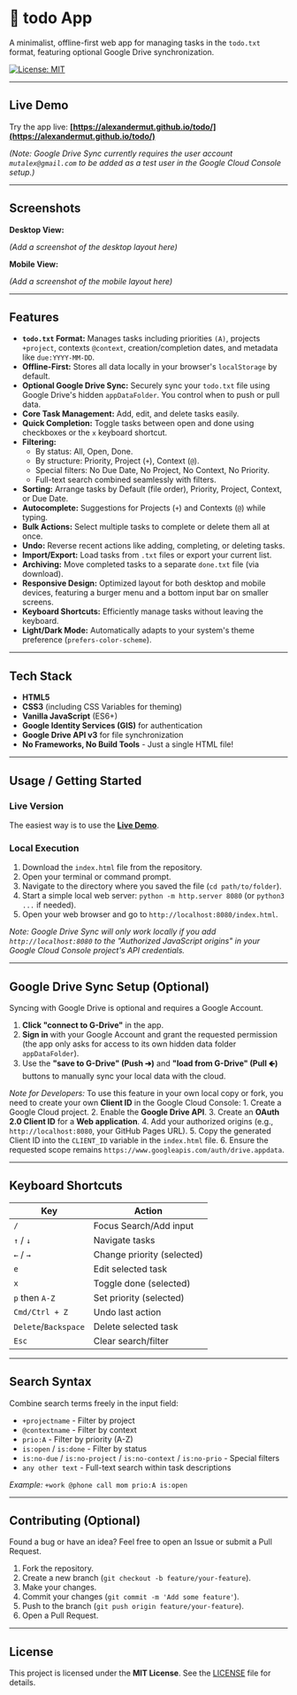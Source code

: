 # 📝 todo App

A minimalist, offline-first web app for managing tasks in the `todo.txt` format, featuring optional Google Drive synchronization.

[![License: MIT](https://img.shields.io/badge/License-MIT-yellow.svg)](https://opensource.org/licenses/MIT)

---

## Live Demo

Try the app live: **[https://alexandermut.github.io/todo/](https://alexandermut.github.io/todo/)**

*(Note: Google Drive Sync currently requires the user account `mutalex@gmail.com` to be added as a test user in the Google Cloud Console setup.)*

---

## Screenshots

**Desktop View:**

*(Add a screenshot of the desktop layout here)*

**Mobile View:**

*(Add a screenshot of the mobile layout here)*

---

## Features

* **`todo.txt` Format:** Manages tasks including priorities `(A)`, projects `+project`, contexts `@context`, creation/completion dates, and metadata like `due:YYYY-MM-DD`.
* **Offline-First:** Stores all data locally in your browser's `localStorage` by default.
* **Optional Google Drive Sync:** Securely sync your `todo.txt` file using Google Drive's hidden `appDataFolder`. You control when to push or pull data.
* **Core Task Management:** Add, edit, and delete tasks easily.
* **Quick Completion:** Toggle tasks between open and done using checkboxes or the `x` keyboard shortcut.
* **Filtering:**
    * By status: All, Open, Done.
    * By structure: Priority, Project (`+`), Context (`@`).
    * Special filters: No Due Date, No Project, No Context, No Priority.
    * Full-text search combined seamlessly with filters.
* **Sorting:** Arrange tasks by Default (file order), Priority, Project, Context, or Due Date.
* **Autocomplete:** Suggestions for Projects (`+`) and Contexts (`@`) while typing.
* **Bulk Actions:** Select multiple tasks to complete or delete them all at once.
* **Undo:** Reverse recent actions like adding, completing, or deleting tasks.
* **Import/Export:** Load tasks from `.txt` files or export your current list.
* **Archiving:** Move completed tasks to a separate `done.txt` file (via download).
* **Responsive Design:** Optimized layout for both desktop and mobile devices, featuring a burger menu and a bottom input bar on smaller screens.
* **Keyboard Shortcuts:** Efficiently manage tasks without leaving the keyboard.
* **Light/Dark Mode:** Automatically adapts to your system's theme preference (`prefers-color-scheme`).

---

## Tech Stack

* **HTML5**
* **CSS3** (including CSS Variables for theming)
* **Vanilla JavaScript** (ES6+)
* **Google Identity Services (GIS)** for authentication
* **Google Drive API v3** for file synchronization
* **No Frameworks, No Build Tools** - Just a single HTML file!

---

## Usage / Getting Started

### Live Version

The easiest way is to use the **[Live Demo](https://alexandermut.github.io/todo/)**.

### Local Execution

1.  Download the `index.html` file from the repository.
2.  Open your terminal or command prompt.
3.  Navigate to the directory where you saved the file (`cd path/to/folder`).
4.  Start a simple local web server: `python -m http.server 8080` (or `python3 ...` if needed).
5.  Open your web browser and go to `http://localhost:8080/index.html`.

*Note: Google Drive Sync will only work locally if you add `http://localhost:8080` to the "Authorized JavaScript origins" in your Google Cloud Console project's API credentials.*

---

## Google Drive Sync Setup (Optional)

Syncing with Google Drive is optional and requires a Google Account.

1.  **Click "connect to G-Drive"** in the app.
2.  **Sign in** with your Google Account and grant the requested permission (the app only asks for access to its own hidden data folder `appDataFolder`).
3.  Use the **"save to G-Drive" (Push ➔)** and **"load from G-Drive" (Pull 🡸)** buttons to manually sync your local data with the cloud.

*Note for Developers:* To use this feature in your own local copy or fork, you need to create your own **Client ID** in the Google Cloud Console:
    1.  Create a Google Cloud project.
    2.  Enable the **Google Drive API**.
    3.  Create an **OAuth 2.0 Client ID** for a **Web application**.
    4.  Add your authorized origins (e.g., `http://localhost:8080`, your GitHub Pages URL).
    5.  Copy the generated Client ID into the `CLIENT_ID` variable in the `index.html` file.
    6.  Ensure the requested scope remains `https://www.googleapis.com/auth/drive.appdata`.

---

## Keyboard Shortcuts

| Key              | Action                    |
| ---------------- | ------------------------- |
| `/`              | Focus Search/Add input    |
| `↑` / `↓`        | Navigate tasks            |
| `←` / `→`        | Change priority (selected)|
| `e`              | Edit selected task        |
| `x`              | Toggle done (selected)    |
| `p` then `A-Z`   | Set priority (selected)   |
| `Cmd/Ctrl + Z`   | Undo last action          |
| `Delete`/`Backspace` | Delete selected task      |
| `Esc`            | Clear search/filter       |

---

## Search Syntax

Combine search terms freely in the input field:

* `+projectname` - Filter by project
* `@contextname` - Filter by context
* `prio:A` - Filter by priority (A-Z)
* `is:open` / `is:done` - Filter by status
* `is:no-due` / `is:no-project` / `is:no-context` / `is:no-prio` - Special filters
* `any other text` - Full-text search within task descriptions

*Example:* `+work @phone call mom prio:A is:open`

---

## Contributing (Optional)

Found a bug or have an idea? Feel free to open an Issue or submit a Pull Request.

1.  Fork the repository.
2.  Create a new branch (`git checkout -b feature/your-feature`).
3.  Make your changes.
4.  Commit your changes (`git commit -m 'Add some feature'`).
5.  Push to the branch (`git push origin feature/your-feature`).
6.  Open a Pull Request.

---

## License

This project is licensed under the **MIT License**. See the [LICENSE](LICENSE) file for details.
